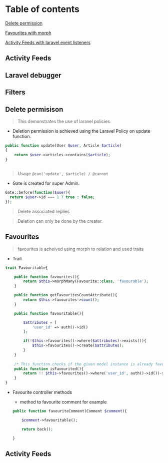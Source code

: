 # Table of contents
[Delete permission](#delete_permission)


[Favourites with morph](#favourites)

[Activity Feeds with laravel event listeners](#activity_feeds)

## Activity Feeds
## Laravel debugger
## Filters


<a name="delete_permission"/>


## Delete permisison

>This demonstrates the use of laravel policies.


- Deletion permission is achieved using the Laravel Policy on update function. 
```php
public function update(User $user, Article $article)
{
    return $user->articles->contains($article);
}
    
```
>Usage
`@can('update', $article) / @cannot`
- Gate is created for super Admin.
```php
Gate::before(function($user){
  return $user->id === 1 ? true : false;
});
```
>Delete associated replies

>Deletion can only be done by the creater.

<a name="favourites">
	
	
## Favourites


> favourites is acheived using morph to relation and used traits

- Trait

```php
trait Favouritable{

	public function favourites(){
		return $this->morphMany(Favourite::class, 'favourable');
	}

	public function getFavouritesCountAttribute(){
		return $this->favourites->count();
	}

	public function favouritable(){

		$attributes = [
			'user_id' => auth()->id()
		];

		if(!$this->favourites()->where($attributes)->exists()){			
			$this->favourites()->create($attributes);
		}
	}
	
	/* This function checks if the given model instance is already favourited or not */
	public function isFavourited(){ 
		return !! $this->favourites()->where('user_id', auth()->id())->count();
	}
}
```

- Favourite controller methods
    - method to favourite comment for example    
    
    
    ```php
    public function favouriteComment(Comment $comment){

		$comment->favouritable();

		return back();

	}
    ```
    
<a name="activity_feeds">
	
	
## Activity Feeds
